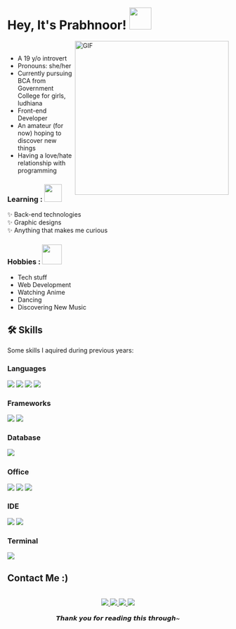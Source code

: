 
# Hey, It's Prabhnoor! <img src="https://media.giphy.com/media/w1OBpBd7kJqHrJnJ13/giphy.gif" width= "50">

<img width="350px" alt="GIF" align="right" src="https://media.giphy.com/media/3ohzdHkYXGiemtvCMM/giphy.gif">

<br>

- A 19 y/o introvert
- Pronouns: she/her
- Currently pursuing BCA from Government College for girls, ludhiana
- Front-end Developer
- An amateur (for now) hoping to discover new things 
- Having a love/hate relationship with programming

### Learning : <img src= "https://media.giphy.com/media/JRsQiAN79bPWUv43Ko/giphy.gif" width= "40">
✨ Back-end technologies <br>
✨ Graphic designs <br>
✨ Anything that makes me curious <br>

### Hobbies : <img src= "https://media.giphy.com/media/MuEgKN1kAJDlFdqbVC/giphy.gif" width= "45">
- Tech stuff
- Web Development
- Watching Anime
- Dancing
- Discovering New Music <br>

## 🛠 Skills
Some skills I aquired during previous years:

### Languages 
<p>
<img src= "https://img.shields.io/badge/HTML5-E34F26?style=for-the-badge&logo=html5&logoColor=white" />
<img src= "https://img.shields.io/badge/CSS3-1572B6?style=for-the-badge&logo=css3&logoColor=white" />
<img src= "https://img.shields.io/badge/JavaScript-323330?style=for-the-badge&logo=javascript&logoColor=F7DF1E" />
<img src= "https://img.shields.io/badge/PHP-777BB4?style=for-the-badge&logo=php&logoColor=white" />
</p>

### Frameworks
<p>
<img src= "https://img.shields.io/badge/Bootstrap-563D7C?style=for-the-badge&logo=bootstrap&logoColor=white" />
<img src= "https://img.shields.io/badge/jQuery-0769AD?style=for-the-badge&logo=jquery&logoColor=white" />
<p>
  
### Database
<p>
<img src= "https://img.shields.io/badge/MySQL-005C84?style=for-the-badge&logo=mysql&logoColor=white" />
<img scr= "https://img.shields.io/badge/redis-%23DD0031.svg?&style=for-the-badge&logo=redis&logoColor=white" />
</p>

### Office
<p>
<img src= "https://img.shields.io/badge/Microsoft_Excel-217346?style=for-the-badge&logo=microsoft-excel&logoColor=white" />
<img src= "https://img.shields.io/badge/Microsoft_PowerPoint-B7472A?style=for-the-badge&logo=microsoft-powerpoint&logoColor=white" />
<img src= "https://img.shields.io/badge/Microsoft_Word-2B579A?style=for-the-badge&logo=microsoft-word&logoColor=white" />
</p>

### IDE
<p>
<img src= "https://img.shields.io/badge/Visual_Studio_Code-0078D4?style=for-the-badge&logo=visual%20studio%20code&logoColor=white" />
<img src= "https://img.shields.io/badge/Notepad++-90E59A.svg?style=for-the-badge&logo=notepad%2B%2B&logoColor=black" />
</p>

### Terminal
<img src= "https://img.shields.io/badge/GIT-E44C30?style=for-the-badge&logo=git&logoColor=white" />
<br>

## Contact Me :)

<div align= "center">
<br>
<a href= "https://www.linkedin.com/in/prabhnoor-kaur-3a1bb9227">
<img src= "https://img.shields.io/badge/LinkedIn-0077B5?style=for-the-badge&logo=linkedin&logoColor=white" />
</a>

<a href= "https://twitter.com/prabhnoooor">
<img src= "https://img.shields.io/badge/twitter-1DA1F2?style=for-the-badge&logo=twitter&logoColor=white" />
</a>

<a href= "https://www.discordapp.com/users/sleepymaze#1920">
<img src= "https://img.shields.io/badge/Discord-5865F2?style=for-the-badge&logo=discord&logoColor=white" />
</a>

<a href= "https://myanimelist.net/profile/Izumi_yamura">
<img src= "https://img.shields.io/badge/Myanimelist-2E51A2?style=for-the-badge&logo=myanimelist&logoColor=white" />
</a>
<br>
<br>
𝙏𝙝𝙖𝙣𝙠 𝙮𝙤𝙪 𝙛𝙤𝙧 𝙧𝙚𝙖𝙙𝙞𝙣𝙜 𝙩𝙝𝙞𝙨 𝙩𝙝𝙧𝙤𝙪𝙜𝙝~
<br>
</div>